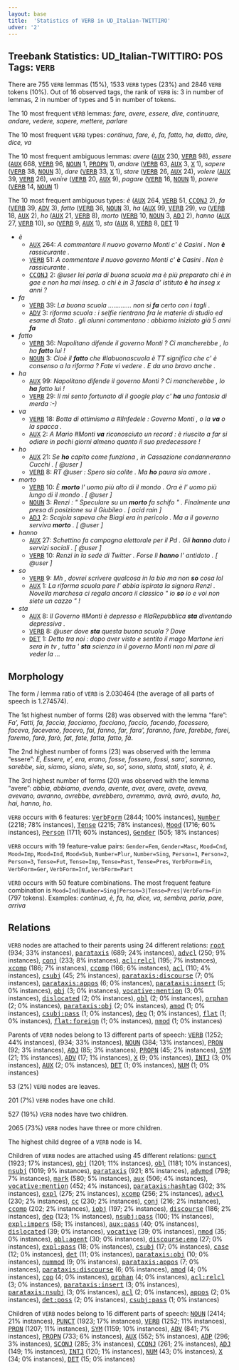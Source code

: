 ```yaml
---
layout: base
title:  'Statistics of VERB in UD_Italian-TWITTIRO'
udver: '2'
---
```


## Treebank Statistics: UD_Italian-TWITTIRO: POS Tags: `VERB`

There are 755 `VERB` lemmas (15%), 1533 `VERB` types (23%) and 2846 `VERB` tokens (10%).
Out of 16 observed tags, the rank of `VERB` is: 3 in number of lemmas, 2 in number of types and 5 in number of tokens.

The 10 most frequent `VERB` lemmas: <em>fare, avere, essere, dire, continuare, andare, vedere, sapere, mettere, parlare</em>

The 10 most frequent `VERB` types:  <em>continua, fare, è, fa, fatto, ha, detto, dire, dice, va</em>

The 10 most frequent ambiguous lemmas: <em>avere</em> (<tt><a href="it_twittiro-pos-AUX.html">AUX</a></tt> 230, <tt><a href="it_twittiro-pos-VERB.html">VERB</a></tt> 98), <em>essere</em> (<tt><a href="it_twittiro-pos-AUX.html">AUX</a></tt> 668, <tt><a href="it_twittiro-pos-VERB.html">VERB</a></tt> 96, <tt><a href="it_twittiro-pos-NOUN.html">NOUN</a></tt> 1, <tt><a href="it_twittiro-pos-PROPN.html">PROPN</a></tt> 1), <em>andare</em> (<tt><a href="it_twittiro-pos-VERB.html">VERB</a></tt> 63, <tt><a href="it_twittiro-pos-AUX.html">AUX</a></tt> 3, <tt><a href="it_twittiro-pos-X.html">X</a></tt> 1), <em>sapere</em> (<tt><a href="it_twittiro-pos-VERB.html">VERB</a></tt> 38, <tt><a href="it_twittiro-pos-NOUN.html">NOUN</a></tt> 3), <em>dare</em> (<tt><a href="it_twittiro-pos-VERB.html">VERB</a></tt> 33, <tt><a href="it_twittiro-pos-X.html">X</a></tt> 1), <em>stare</em> (<tt><a href="it_twittiro-pos-VERB.html">VERB</a></tt> 26, <tt><a href="it_twittiro-pos-AUX.html">AUX</a></tt> 24), <em>volere</em> (<tt><a href="it_twittiro-pos-AUX.html">AUX</a></tt> 39, <tt><a href="it_twittiro-pos-VERB.html">VERB</a></tt> 26), <em>venire</em> (<tt><a href="it_twittiro-pos-VERB.html">VERB</a></tt> 20, <tt><a href="it_twittiro-pos-AUX.html">AUX</a></tt> 9), <em>pagare</em> (<tt><a href="it_twittiro-pos-VERB.html">VERB</a></tt> 16, <tt><a href="it_twittiro-pos-NOUN.html">NOUN</a></tt> 1), <em>parere</em> (<tt><a href="it_twittiro-pos-VERB.html">VERB</a></tt> 14, <tt><a href="it_twittiro-pos-NOUN.html">NOUN</a></tt> 1)

The 10 most frequent ambiguous types:  <em>è</em> (<tt><a href="it_twittiro-pos-AUX.html">AUX</a></tt> 264, <tt><a href="it_twittiro-pos-VERB.html">VERB</a></tt> 51, <tt><a href="it_twittiro-pos-CCONJ.html">CCONJ</a></tt> 2), <em>fa</em> (<tt><a href="it_twittiro-pos-VERB.html">VERB</a></tt> 39, <tt><a href="it_twittiro-pos-ADV.html">ADV</a></tt> 3), <em>fatto</em> (<tt><a href="it_twittiro-pos-VERB.html">VERB</a></tt> 36, <tt><a href="it_twittiro-pos-NOUN.html">NOUN</a></tt> 3), <em>ha</em> (<tt><a href="it_twittiro-pos-AUX.html">AUX</a></tt> 99, <tt><a href="it_twittiro-pos-VERB.html">VERB</a></tt> 29), <em>va</em> (<tt><a href="it_twittiro-pos-VERB.html">VERB</a></tt> 18, <tt><a href="it_twittiro-pos-AUX.html">AUX</a></tt> 2), <em>ho</em> (<tt><a href="it_twittiro-pos-AUX.html">AUX</a></tt> 21, <tt><a href="it_twittiro-pos-VERB.html">VERB</a></tt> 8), <em>morto</em> (<tt><a href="it_twittiro-pos-VERB.html">VERB</a></tt> 10, <tt><a href="it_twittiro-pos-NOUN.html">NOUN</a></tt> 3, <tt><a href="it_twittiro-pos-ADJ.html">ADJ</a></tt> 2), <em>hanno</em> (<tt><a href="it_twittiro-pos-AUX.html">AUX</a></tt> 27, <tt><a href="it_twittiro-pos-VERB.html">VERB</a></tt> 10), <em>so</em> (<tt><a href="it_twittiro-pos-VERB.html">VERB</a></tt> 9, <tt><a href="it_twittiro-pos-AUX.html">AUX</a></tt> 1), <em>sta</em> (<tt><a href="it_twittiro-pos-AUX.html">AUX</a></tt> 8, <tt><a href="it_twittiro-pos-VERB.html">VERB</a></tt> 8, <tt><a href="it_twittiro-pos-DET.html">DET</a></tt> 1)


* <em>è</em>
  * <tt><a href="it_twittiro-pos-AUX.html">AUX</a></tt> 264: <em>A commentare il nuovo governo Monti c' è Casini . Non <b>è</b> rassicurante .</em>
  * <tt><a href="it_twittiro-pos-VERB.html">VERB</a></tt> 51: <em>A commentare il nuovo governo Monti c' <b>è</b> Casini . Non è rassicurante .</em>
  * <tt><a href="it_twittiro-pos-CCONJ.html">CCONJ</a></tt> 2: <em>@user lei parla di buona scuola ma è più preparato chi è in gae e non ha mai inseg. o chi è in 3 fascia d' istituto <b>è</b> ha inseg x anni ?</em>
* <em>fa</em>
  * <tt><a href="it_twittiro-pos-VERB.html">VERB</a></tt> 39: <em>La buona scuola ............. non si <b>fa</b> certo con i tagli .</em>
  * <tt><a href="it_twittiro-pos-ADV.html">ADV</a></tt> 3: <em>riforma scuola : i selfie rientrano fra le materie di studio ed esame di Stato . gli alunni commentano : abbiamo iniziato già 5 anni <b>fa</b></em>
* <em>fatto</em>
  * <tt><a href="it_twittiro-pos-VERB.html">VERB</a></tt> 36: <em>Napolitano difende il governo Monti ? Ci mancherebbe , lo ha <b>fatto</b> lui !</em>
  * <tt><a href="it_twittiro-pos-NOUN.html">NOUN</a></tt> 3: <em>Cioè il <b>fatto</b> che #labuonascuola è TT significa che c' è consenso a la riforma ? Fate vi vedere . E da uno bravo anche .</em>
* <em>ha</em>
  * <tt><a href="it_twittiro-pos-AUX.html">AUX</a></tt> 99: <em>Napolitano difende il governo Monti ? Ci mancherebbe , lo <b>ha</b> fatto lui !</em>
  * <tt><a href="it_twittiro-pos-VERB.html">VERB</a></tt> 29: <em>Il mi sento fortunato di il google play c' <b>ha</b> una fantasia di merda :-)</em>
* <em>va</em>
  * <tt><a href="it_twittiro-pos-VERB.html">VERB</a></tt> 18: <em>Botta di ottimismo a #lInfedele : Governo Monti , o la <b>va</b> o la spacca .</em>
  * <tt><a href="it_twittiro-pos-AUX.html">AUX</a></tt> 2: <em>A Mario #Monti <b>va</b> riconosciuto un record : è riuscito a far si odiare in pochi giorni almeno quanto il suo predecessore !</em>
* <em>ho</em>
  * <tt><a href="it_twittiro-pos-AUX.html">AUX</a></tt> 21: <em>Se <b>ho</b> capito come funziona , in Cassazione condanneranno Cucchi . [ @user ]</em>
  * <tt><a href="it_twittiro-pos-VERB.html">VERB</a></tt> 8: <em>RT @user : Spero sia colite . Ma <b>ho</b> paura sia amore .</em>
* <em>morto</em>
  * <tt><a href="it_twittiro-pos-VERB.html">VERB</a></tt> 10: <em>È <b>morto</b> l' uomo più alto di il mondo . Ora è l' uomo più lungo di il mondo . [ @user ]</em>
  * <tt><a href="it_twittiro-pos-NOUN.html">NOUN</a></tt> 3: <em>Renzi : " Speculare su un <b>morto</b> fa schifo " . Finalmente una presa di posizione su il Giubileo . [ acid rain ]</em>
  * <tt><a href="it_twittiro-pos-ADJ.html">ADJ</a></tt> 2: <em>Scajola sapeva che Biagi era in pericolo . Ma a il governo serviva <b>morto</b> . [ @user ]</em>
* <em>hanno</em>
  * <tt><a href="it_twittiro-pos-AUX.html">AUX</a></tt> 27: <em>Schettino fa campagna elettorale per il Pd . Gli <b>hanno</b> dato i servizi sociali . [ @user ]</em>
  * <tt><a href="it_twittiro-pos-VERB.html">VERB</a></tt> 10: <em>Renzi in la sede di Twitter . Forse lì <b>hanno</b> l' antidoto . [ @user ]</em>
* <em>so</em>
  * <tt><a href="it_twittiro-pos-VERB.html">VERB</a></tt> 9: <em>Mh , dovrei scrivere qualcosa in la bio ma non <b>so</b> cosa lol</em>
  * <tt><a href="it_twittiro-pos-AUX.html">AUX</a></tt> 1: <em>La riforma scuola pare l' abbia ispirata la signora Renzi . Novella marchesa ci regala ancora il classico " io <b>so</b> io e voi non siete un cazzo " !</em>
* <em>sta</em>
  * <tt><a href="it_twittiro-pos-AUX.html">AUX</a></tt> 8: <em>Il Governo #Monti è depresso e #laRepubblica <b>sta</b> diventando depressiva .</em>
  * <tt><a href="it_twittiro-pos-VERB.html">VERB</a></tt> 8: <em>@user dove <b>sta</b> questa buona scuola ? Dove</em>
  * <tt><a href="it_twittiro-pos-DET.html">DET</a></tt> 1: <em>Detto tra noi : dopo aver visto e sentito il mago Martone ieri sera in tv , tutta ' <b>sta</b> scienza in il governo Monti non mi pare di veder la ...</em>

## Morphology

The form / lemma ratio of `VERB` is 2.030464 (the average of all parts of speech is 1.274574).

The 1st highest number of forms (28) was observed with the lemma “fare”: <em>Fa', Fatti, fa, faccia, facciamo, facciano, faccio, facendo, facessero, faceva, facevano, facevo, fai, fanno, far, fara', faranno, fare, farebbe, farei, faremo, farà, farò, fat, fate, fatta, fatto, fà</em>.

The 2nd highest number of forms (23) was observed with the lemma “essere”: <em>E, Essere, e', era, erano, fosse, fossero, fossi, sara', saranno, sarebbe, sia, siamo, siano, siete, so, so', sono, stata, stati, stato, è, é</em>.

The 3rd highest number of forms (20) was observed with the lemma “avere”: <em>abbia, abbiamo, avendo, avente, aver, avere, avete, aveva, avevano, avranno, avrebbe, avrebbero, avremmo, avrà, avrò, avuto, ha, hai, hanno, ho</em>.

`VERB` occurs with 6 features: <tt><a href="it_twittiro-feat-VerbForm.html">VerbForm</a></tt> (2844; 100% instances), <tt><a href="it_twittiro-feat-Number.html">Number</a></tt> (2218; 78% instances), <tt><a href="it_twittiro-feat-Tense.html">Tense</a></tt> (2215; 78% instances), <tt><a href="it_twittiro-feat-Mood.html">Mood</a></tt> (1716; 60% instances), <tt><a href="it_twittiro-feat-Person.html">Person</a></tt> (1711; 60% instances), <tt><a href="it_twittiro-feat-Gender.html">Gender</a></tt> (505; 18% instances)

`VERB` occurs with 19 feature-value pairs: `Gender=Fem`, `Gender=Masc`, `Mood=Cnd`, `Mood=Imp`, `Mood=Ind`, `Mood=Sub`, `Number=Plur`, `Number=Sing`, `Person=1`, `Person=2`, `Person=3`, `Tense=Fut`, `Tense=Imp`, `Tense=Past`, `Tense=Pres`, `VerbForm=Fin`, `VerbForm=Ger`, `VerbForm=Inf`, `VerbForm=Part`

`VERB` occurs with 50 feature combinations.
The most frequent feature combination is `Mood=Ind|Number=Sing|Person=3|Tense=Pres|VerbForm=Fin` (797 tokens).
Examples: <em>continua, è, fa, ha, dice, va, sembra, parla, pare, arriva</em>


## Relations

`VERB` nodes are attached to their parents using 24 different relations: <tt><a href="it_twittiro-dep-root.html">root</a></tt> (934; 33% instances), <tt><a href="it_twittiro-dep-parataxis.html">parataxis</a></tt> (689; 24% instances), <tt><a href="it_twittiro-dep-advcl.html">advcl</a></tt> (250; 9% instances), <tt><a href="it_twittiro-dep-conj.html">conj</a></tt> (233; 8% instances), <tt><a href="it_twittiro-dep-acl-relcl.html">acl:relcl</a></tt> (195; 7% instances), <tt><a href="it_twittiro-dep-xcomp.html">xcomp</a></tt> (186; 7% instances), <tt><a href="it_twittiro-dep-ccomp.html">ccomp</a></tt> (166; 6% instances), <tt><a href="it_twittiro-dep-acl.html">acl</a></tt> (110; 4% instances), <tt><a href="it_twittiro-dep-csubj.html">csubj</a></tt> (45; 2% instances), <tt><a href="it_twittiro-dep-parataxis-discourse.html">parataxis:discourse</a></tt> (7; 0% instances), <tt><a href="it_twittiro-dep-parataxis-appos.html">parataxis:appos</a></tt> (6; 0% instances), <tt><a href="it_twittiro-dep-parataxis-insert.html">parataxis:insert</a></tt> (5; 0% instances), <tt><a href="it_twittiro-dep-obj.html">obj</a></tt> (3; 0% instances), <tt><a href="it_twittiro-dep-vocative-mention.html">vocative:mention</a></tt> (3; 0% instances), <tt><a href="it_twittiro-dep-dislocated.html">dislocated</a></tt> (2; 0% instances), <tt><a href="it_twittiro-dep-obl.html">obl</a></tt> (2; 0% instances), <tt><a href="it_twittiro-dep-orphan.html">orphan</a></tt> (2; 0% instances), <tt><a href="it_twittiro-dep-parataxis-obj.html">parataxis:obj</a></tt> (2; 0% instances), <tt><a href="it_twittiro-dep-amod.html">amod</a></tt> (1; 0% instances), <tt><a href="it_twittiro-dep-csubj-pass.html">csubj:pass</a></tt> (1; 0% instances), <tt><a href="it_twittiro-dep-dep.html">dep</a></tt> (1; 0% instances), <tt><a href="it_twittiro-dep-flat.html">flat</a></tt> (1; 0% instances), <tt><a href="it_twittiro-dep-flat-foreign.html">flat:foreign</a></tt> (1; 0% instances), <tt><a href="it_twittiro-dep-nmod.html">nmod</a></tt> (1; 0% instances)

Parents of `VERB` nodes belong to 13 different parts of speech: <tt><a href="it_twittiro-pos-VERB.html">VERB</a></tt> (1252; 44% instances),  (934; 33% instances), <tt><a href="it_twittiro-pos-NOUN.html">NOUN</a></tt> (384; 13% instances), <tt><a href="it_twittiro-pos-PRON.html">PRON</a></tt> (92; 3% instances), <tt><a href="it_twittiro-pos-ADJ.html">ADJ</a></tt> (85; 3% instances), <tt><a href="it_twittiro-pos-PROPN.html">PROPN</a></tt> (45; 2% instances), <tt><a href="it_twittiro-pos-SYM.html">SYM</a></tt> (21; 1% instances), <tt><a href="it_twittiro-pos-ADV.html">ADV</a></tt> (17; 1% instances), <tt><a href="it_twittiro-pos-X.html">X</a></tt> (9; 0% instances), <tt><a href="it_twittiro-pos-INTJ.html">INTJ</a></tt> (3; 0% instances), <tt><a href="it_twittiro-pos-AUX.html">AUX</a></tt> (2; 0% instances), <tt><a href="it_twittiro-pos-DET.html">DET</a></tt> (1; 0% instances), <tt><a href="it_twittiro-pos-NUM.html">NUM</a></tt> (1; 0% instances)

53 (2%) `VERB` nodes are leaves.

201 (7%) `VERB` nodes have one child.

527 (19%) `VERB` nodes have two children.

2065 (73%) `VERB` nodes have three or more children.

The highest child degree of a `VERB` node is 14.

Children of `VERB` nodes are attached using 45 different relations: <tt><a href="it_twittiro-dep-punct.html">punct</a></tt> (1923; 17% instances), <tt><a href="it_twittiro-dep-obj.html">obj</a></tt> (1201; 11% instances), <tt><a href="it_twittiro-dep-obl.html">obl</a></tt> (1181; 10% instances), <tt><a href="it_twittiro-dep-nsubj.html">nsubj</a></tt> (1019; 9% instances), <tt><a href="it_twittiro-dep-parataxis.html">parataxis</a></tt> (921; 8% instances), <tt><a href="it_twittiro-dep-advmod.html">advmod</a></tt> (798; 7% instances), <tt><a href="it_twittiro-dep-mark.html">mark</a></tt> (580; 5% instances), <tt><a href="it_twittiro-dep-aux.html">aux</a></tt> (506; 4% instances), <tt><a href="it_twittiro-dep-vocative-mention.html">vocative:mention</a></tt> (452; 4% instances), <tt><a href="it_twittiro-dep-parataxis-hashtag.html">parataxis:hashtag</a></tt> (302; 3% instances), <tt><a href="it_twittiro-dep-expl.html">expl</a></tt> (275; 2% instances), <tt><a href="it_twittiro-dep-xcomp.html">xcomp</a></tt> (256; 2% instances), <tt><a href="it_twittiro-dep-advcl.html">advcl</a></tt> (230; 2% instances), <tt><a href="it_twittiro-dep-cc.html">cc</a></tt> (230; 2% instances), <tt><a href="it_twittiro-dep-conj.html">conj</a></tt> (216; 2% instances), <tt><a href="it_twittiro-dep-ccomp.html">ccomp</a></tt> (202; 2% instances), <tt><a href="it_twittiro-dep-iobj.html">iobj</a></tt> (197; 2% instances), <tt><a href="it_twittiro-dep-discourse.html">discourse</a></tt> (186; 2% instances), <tt><a href="it_twittiro-dep-dep.html">dep</a></tt> (123; 1% instances), <tt><a href="it_twittiro-dep-nsubj-pass.html">nsubj:pass</a></tt> (100; 1% instances), <tt><a href="it_twittiro-dep-expl-impers.html">expl:impers</a></tt> (58; 1% instances), <tt><a href="it_twittiro-dep-aux-pass.html">aux:pass</a></tt> (40; 0% instances), <tt><a href="it_twittiro-dep-dislocated.html">dislocated</a></tt> (39; 0% instances), <tt><a href="it_twittiro-dep-vocative.html">vocative</a></tt> (39; 0% instances), <tt><a href="it_twittiro-dep-nmod.html">nmod</a></tt> (35; 0% instances), <tt><a href="it_twittiro-dep-obl-agent.html">obl:agent</a></tt> (30; 0% instances), <tt><a href="it_twittiro-dep-discourse-emo.html">discourse:emo</a></tt> (27; 0% instances), <tt><a href="it_twittiro-dep-expl-pass.html">expl:pass</a></tt> (18; 0% instances), <tt><a href="it_twittiro-dep-csubj.html">csubj</a></tt> (17; 0% instances), <tt><a href="it_twittiro-dep-case.html">case</a></tt> (12; 0% instances), <tt><a href="it_twittiro-dep-det.html">det</a></tt> (11; 0% instances), <tt><a href="it_twittiro-dep-parataxis-obj.html">parataxis:obj</a></tt> (10; 0% instances), <tt><a href="it_twittiro-dep-nummod.html">nummod</a></tt> (9; 0% instances), <tt><a href="it_twittiro-dep-parataxis-appos.html">parataxis:appos</a></tt> (7; 0% instances), <tt><a href="it_twittiro-dep-parataxis-discourse.html">parataxis:discourse</a></tt> (6; 0% instances), <tt><a href="it_twittiro-dep-amod.html">amod</a></tt> (4; 0% instances), <tt><a href="it_twittiro-dep-cop.html">cop</a></tt> (4; 0% instances), <tt><a href="it_twittiro-dep-orphan.html">orphan</a></tt> (4; 0% instances), <tt><a href="it_twittiro-dep-acl-relcl.html">acl:relcl</a></tt> (3; 0% instances), <tt><a href="it_twittiro-dep-parataxis-insert.html">parataxis:insert</a></tt> (3; 0% instances), <tt><a href="it_twittiro-dep-parataxis-nsubj.html">parataxis:nsubj</a></tt> (3; 0% instances), <tt><a href="it_twittiro-dep-acl.html">acl</a></tt> (2; 0% instances), <tt><a href="it_twittiro-dep-appos.html">appos</a></tt> (2; 0% instances), <tt><a href="it_twittiro-dep-det-poss.html">det:poss</a></tt> (2; 0% instances), <tt><a href="it_twittiro-dep-csubj-pass.html">csubj:pass</a></tt> (1; 0% instances)

Children of `VERB` nodes belong to 16 different parts of speech: <tt><a href="it_twittiro-pos-NOUN.html">NOUN</a></tt> (2414; 21% instances), <tt><a href="it_twittiro-pos-PUNCT.html">PUNCT</a></tt> (1923; 17% instances), <tt><a href="it_twittiro-pos-VERB.html">VERB</a></tt> (1252; 11% instances), <tt><a href="it_twittiro-pos-PRON.html">PRON</a></tt> (1207; 11% instances), <tt><a href="it_twittiro-pos-SYM.html">SYM</a></tt> (1159; 10% instances), <tt><a href="it_twittiro-pos-ADV.html">ADV</a></tt> (841; 7% instances), <tt><a href="it_twittiro-pos-PROPN.html">PROPN</a></tt> (733; 6% instances), <tt><a href="it_twittiro-pos-AUX.html">AUX</a></tt> (552; 5% instances), <tt><a href="it_twittiro-pos-ADP.html">ADP</a></tt> (296; 3% instances), <tt><a href="it_twittiro-pos-SCONJ.html">SCONJ</a></tt> (285; 3% instances), <tt><a href="it_twittiro-pos-CCONJ.html">CCONJ</a></tt> (261; 2% instances), <tt><a href="it_twittiro-pos-ADJ.html">ADJ</a></tt> (149; 1% instances), <tt><a href="it_twittiro-pos-INTJ.html">INTJ</a></tt> (120; 1% instances), <tt><a href="it_twittiro-pos-NUM.html">NUM</a></tt> (43; 0% instances), <tt><a href="it_twittiro-pos-X.html">X</a></tt> (34; 0% instances), <tt><a href="it_twittiro-pos-DET.html">DET</a></tt> (15; 0% instances)

